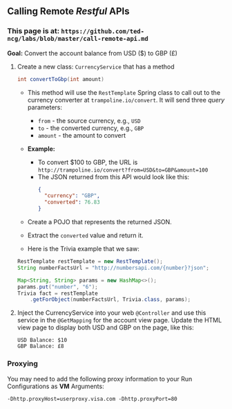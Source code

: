 ## Calling Remote *Restful* APIs

### This page is at: `https://github.com/ted-ncg/labs/blob/master/call-remote-api.md`

**Goal:** Convert the account balance from USD ($) to GBP (£)

1. Create a new class: `CurrencyService` that has a method

    ```java
    int convertToGbp(int amount)
    ```

   * This method will use the `RestTemplate` Spring class to call out to the currency converter at `trampoline.io/convert`.
     It will send three *query* parameters:
       * `from` - the source currency, e.g., `USD`
       * `to` - the converted currency, e.g., `GBP`
       * `amount` - the amount to convert
   * **Example:**
       * To convert $100 to GBP, the URL is `http://trampoline.io/convert?from=USD&to=GBP&amount=100`
       * The JSON returned from this API would look like this:
          ```json
          {
            "currency": "GBP",
            "converted": 76.83
          }
          ```
   * Create a POJO that represents the returned JSON.
   * Extract the `converted` value and return it.

   * Here is the Trivia example that we saw:
   
    ```java
    RestTemplate restTemplate = new RestTemplate();
    String numberFactsUrl = "http://numbersapi.com/{number}?json";

    Map<String, String> params = new HashMap<>();
    params.put("number", "6");
    Trivia fact = restTemplate
        .getForObject(numberFactsUrl, Trivia.class, params);
    ```

1. Inject the CurrencyService into your web `@Controller` and use this service in the `@GetMapping` for the account view page.
   Update the HTML view page to display both USD and GBP on the page, like this:
   ```
   USD Balance: $10
   GBP Balance: £8
   ```

### Proxying

You may need to add the following proxy information to your Run Configurations as **VM** Arguments:

    -Dhttp.proxyHost=userproxy.visa.com -Dhttp.proxyPort=80

